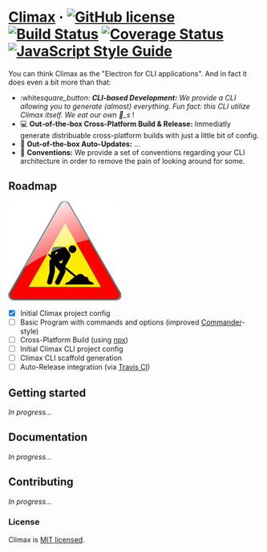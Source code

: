 # [Climax](https://climaxjs.com) &middot; [![GitHub license](https://img.shields.io/badge/license-MIT-blue.svg)](https://github.com/climaxjs/climax/blob/master/LICENSE) [![Build Status](https://img.shields.io/travis/climaxjs/climax.svg?style=flat-square)](https://travis-ci.org/climaxjs/climax) [![Coverage Status](https://img.shields.io/coveralls/github/jekyll/jekyll.svg?style=flat-square)](https://coveralls.io/github/climaxjs/climax) [![JavaScript Style Guide](https://img.shields.io/badge/code_style-airbnb-brightgreen.svg?style=flat-square)](https://github.com/airbnb/javascript#airbnb-javascript-style-guide-)

<!-- TODO Ask @vertexclique to release the "climax" name on npm ? -->
<!-- [![npm version](https://img.shields.io/npm/v/climax.svg?style=flat-square)](https://www.npmjs.com/package/climax) -->

You can think Climax as the "Electron for CLI applications". And in fact it does even a bit more than that:

- :white*square_button: **CLI-based Development:** We provide a CLI allowing you to generate (almost) everything. Fun fact: this CLI utilize Climax itself. We eat our own :hamburger:\_s* !<br>
- :computer: **Out-of-the-box Cross-Platform Build & Release:** Immediatly generate distribuable cross-platform builds with just a little bit of config.<br>
- :arrows_counterclockwise: **Out-of-the-box Auto-Updates:** ...<br>
- :page_facing_up: **Conventions:** We provide a set of conventions regarding your CLI architecture in order to remove the pain of looking around for some.

## Roadmap

![Work in progress](doc/res/work-in-progress-225.png)

- [x] Initial Climax project config
- [ ] Basic Program with commands and options (improved [Commander](https://github.com/tj/commander.js)-style)
- [ ] Cross-Platform Build (using [npx](https://github.com/zkat/npx))
- [ ] Initial Climax CLI project config
- [ ] Climax CLI scaffold generation
- [ ] Auto-Release integration (via [Travis CI](https://travis-ci.org))

## Getting started

_In progress..._

## Documentation

_In progress..._

## Contributing

_In progress..._

### License

Climax is [MIT licensed](./LICENSE).
